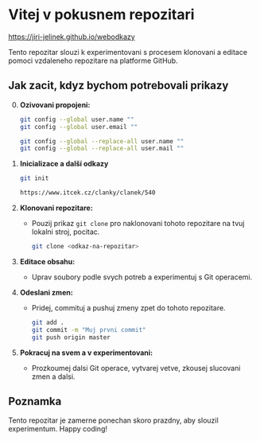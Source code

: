 
# Vitej v pokusnem repozitari

https://jiri-jelinek.github.io/webodkazy

Tento repozitar slouzi k experimentovani s procesem klonovani a editace pomoci vzdaleneho repozitare na platforme GitHub.
## Jak zacit, kdyz bychom potrebovali prikazy
0. **Ozivovani propojeni:**
     ```bash
     git config --global user.name ""
     git config --global user.email ""
     ```
     ```bash
     git config --global --replace-all user.name ""
     git config --global --replace-all user.mail ""
     ```
1. **Inicializace a další odkazy**
     ```bash
     git init
     ```
     ```bash
     https://www.itcek.cz/clanky/clanek/540
     ```
3. **Klonovani repozitare:**
   - Pouzij prikaz `git clone` pro naklonovani tohoto repozitare na tvuj lokalni stroj, pocitac.
     ```bash
     git clone <odkaz-na-repozitar>
     ```

4. **Editace obsahu:**
   - Uprav soubory podle svych potreb a experimentuj s Git operacemi.

5. **Odeslani zmen:**
   - Pridej, commituj a pushuj zmeny zpet do tohoto repozitare.
     ```bash
     git add .
     git commit -m "Muj prvni commit"
     git push origin master
     ```

6. **Pokracuj na svem a v experimentovani:**
   - Prozkoumej dalsi Git operace, vytvarej vetve, zkousej slucovani zmen a dalsi.

## Poznamka
Tento repozitar je zamerne ponechan skoro prazdny, aby slouzil experimentum.
Happy coding!

